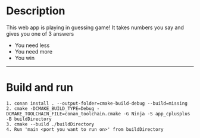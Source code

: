 # Description

This web app is playing in guessing game! It takes numbers you say and gives you one of 3 answers
- You need less
- You need more
- You win

--------
# Build and run
    1. conan install . --output-folder=cmake-build-debug --build=missing
    2. cmake -DCMAKE_BUILD_TYPE=Debug -DCMAKE_TOOLCHAIN_FILE=conan_toolchain.cmake -G Ninja -S app_cplusplus -B buildDirectory
    3. cmake --build ./buildDirectory
    4. Run 'main <port you want to run on>' from buildDirectory